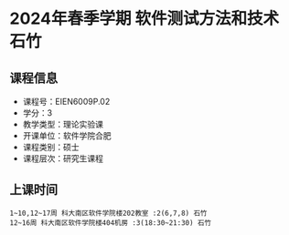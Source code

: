 # 2024年春季学期 软件测试方法和技术 石竹






## 课程信息

- 课程号：EIEN6009P.02
- 学分：3
- 教学类型：理论实验课
- 开课单位：软件学院合肥
- 课程类别：硕士
- 课程层次：研究生课程

## 上课时间

```
1~10,12~17周 科大南区软件学院楼202教室 :2(6,7,8) 石竹
12~16周 科大南区软件学院楼404机房 :3(18:30~21:30) 石竹
```

